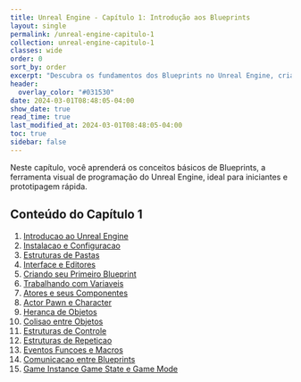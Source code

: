 ```yaml
---
title: Unreal Engine - Capítulo 1: Introdução aos Blueprints
layout: single
permalink: /unreal-engine-capitulo-1
collection: unreal-engine-capitulo-1
classes: wide
order: 0
sort_by: order
excerpt: "Descubra os fundamentos dos Blueprints no Unreal Engine, criando lógica de jogo visualmente e acelerando o desenvolvimento."
header:
  overlay_color: "#031530"
date: 2024-03-01T08:48:05-04:00
show_date: true
read_time: true
last_modified_at: 2024-03-01T08:48:05-04:00
toc: true
sidebar: false
---
```


Neste capítulo, você aprenderá os conceitos básicos de Blueprints, a ferramenta visual de programação do Unreal Engine, ideal para iniciantes e prototipagem rápida.

## Conteúdo do Capítulo 1

<!-- Adicione aqui os tópicos ou links para subseções -->

1. [Introducao ao Unreal Engine](/unreal-engine-capitulo-1/introducao-ao-unreal-engine)
2. [Instalacao e Configuracao](/unreal-engine-capitulo-1/instalacao-e-configuracao)
3. [Estruturas de Pastas](/unreal-engine-capitulo-1/estruturas-de-pastas)
4. [Interface e Editores](/unreal-engine-capitulo-1/interface-e-editores)
5. [Criando seu Primeiro Blueprint](/unreal-engine-capitulo-1/criando-seu-primeiro-blueprint)
6. [Trabalhando com Variaveis](/unreal-engine-capitulo-1/trabalhando-com-variaveis)
7. [Atores e seus Componentes](/unreal-engine-capitulo-1/atores-e-seus-componentes)
8. [Actor Pawn e Character](/unreal-engine-capitulo-1/actor-pawn-e-character)
9. [Heranca de Objetos](/unreal-engine-capitulo-1/heran-a-de-objetos)
10. [Colisao entre Objetos](/unreal-engine-capitulo-1/colis-o-entra-objetos)
11. [Estruturas de Controle](/unreal-engine-capitulo-1/estruturas-de-controle)
12. [Estruturas de Repeticao](/unreal-engine-capitulo-1/estruras-de-repeticao)
13. [Eventos Funcoes e Macros](/unreal-engine-capitulo-1/eventos-funcoes-e-macros)
14. [Comunicacao entre Blueprints](/unreal-engine-capitulo-1/comunicacao-entre-blueprints)
15. [Game Instance Game State e Game Mode](/unreal-engine-capitulo-1/game-instance-game-state-e-game-mode)